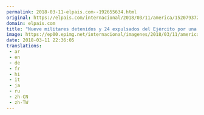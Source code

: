 ```yaml
---
permalink: 2018-03-11-elpais.com--192655634.html
original: https://elpais.com/internacional/2018/03/11/america/1520793720_808271.html#?ref=rss&format=simple&link=link
domain: elpais.com
title: "Nueve militares detenidos y 24 expulsados del Ejército por una supuesta conspiración en Venezuela"
image: https://ep00.epimg.net/internacional/imagenes/2018/03/11/america/1520793720_808271_1520805340_rrss_normal.jpg
date: 2018-03-11 22:36:05
translations: 
 - ar
 - en
 - de
 - fr
 - hi
 - it
 - ja
 - ru
 - zh-CN
 - zh-TW
---
```


